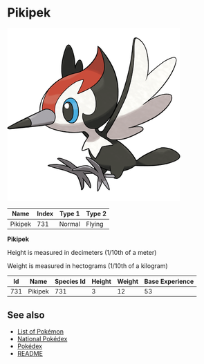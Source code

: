 # Pikipek


![Pikipek](images/731.png)

| **Name** | **Index** | **Type 1** | **Type 2** |
|----|----|----|----|
| Pikipek | 731 | Normal | Flying  |

**Pikipek** 


Height is measured in decimeters (1/10th of a meter)

Weight is measured in hectograms (1/10th of a kilogram)

| **Id** | **Name** | **Species Id** | **Height** | **Weight** | **Base Experience** |
|--------|----------|----------------|------------|------------|---------------------|
| 731 | Pikipek | 731 | 3 | 12 | 53 |


## See also

- [List of Pokémon](../pokemon.md)
- [National Pokédex](../national_pokedex.md)
- [Pokédex](../pokedex.md)
- [README](../README.md)
